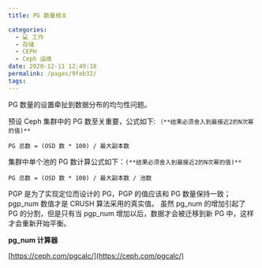 ```yaml
---
title: PG 数量相关

categories: 
  - 💻 工作
  - 存储
  - CEPH
  - Ceph 运维
date: 2020-12-11 12:49:18
permalink: /pages/9feb32/
tags: 
---
```

PG 数量的设置牵扯到数据分布的均匀性问题。

预设 Ceph 集群中的 PG 数至关重要，公式如下: `（**结果必须舍入到最接近2的N次幂的值)**`

```plain
PG 总数 = (OSD 数 * 100) / 最大副本数
 ```

集群中单个池的 PG 数计算公式如下：`(**结果必须舍入到最接近2的N次幂的值)**`

```plain
PG 总数 = (OSD 数 * 100) / 最大副本数 / 池数
```

PGP 是为了实现定位而设计的 PG，PGP 的值应该和 PG 数量保持一致；pgp_num 数值才是 CRUSH 算法采用的真实值。
虽然 pg_num 的增加引起了 PG 的分割，但是只有当 pgp_num 增加以后，数据才会被迁移到新 PG 中，这样才会重新开始平衡。

**pg_num 计算器**

[https://ceph.com/pgcalc/](https://ceph.com/pgcalc/)
